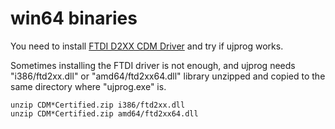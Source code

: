 # win64 binaries

You need to install [FTDI D2XX CDM Driver](https://www.ftdichip.com/Drivers/D2XX.htm)
and try if ujprog works.

Sometimes installing the FTDI driver is not enough, and ujprog needs
"i386/ftd2xx.dll" or "amd64/ftd2xx64.dll" library unzipped and copied
to the same directory where "ujprog.exe" is.

    unzip CDM*Certified.zip i386/ftd2xx.dll
    unzip CDM*Certified.zip amd64/ftd2xx64.dll
